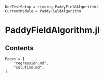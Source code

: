 ```@meta
DocTestSetup = :(using PaddyFieldAlgorithm)
CurrentModule = PaddyFieldAlgorithm
```

# PaddyFieldAlgorithm.jl

## Contents

```@contents
Pages = [
    "regression.md",
    "solution.md",
]
```
